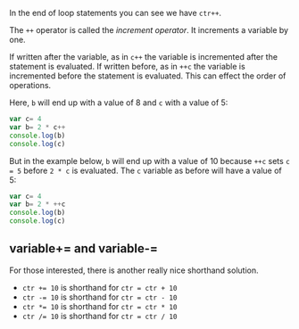 In the end of loop statements you can see we have `ctr++`. 

The `++` operator is called the *increment operator*. It increments a variable by one.

If written after the variable, as in `c++` the variable is incremented after the statement is evaluated. If written before, as in `++c` the variable is incremented before the statement is evaluated. This can effect the order of operations.

Here, `b` will end up with a value of 8 and `c` with a value of 5:
```javascript
var c= 4
var b= 2 * c++
console.log(b)
console.log(c)
```

But in the example below, `b` will end up with a value of 10 because `++c` sets `c = 5` before `2 * c` is evaluated. The `c` variable as before will have a value of 5:
```javascript
var c= 4
var b= 2 * ++c
console.log(b)
console.log(c)
```

## variable+= and variable-=
For those interested, there is another really nice shorthand solution.

- `ctr += 10` is shorthand for `ctr = ctr + 10`
- `ctr -= 10` is shorthand for `ctr = ctr - 10`
- `ctr *= 10` is shorthand for `ctr = ctr * 10`
- `ctr /= 10` is shorthand for `ctr = ctr / 10`
